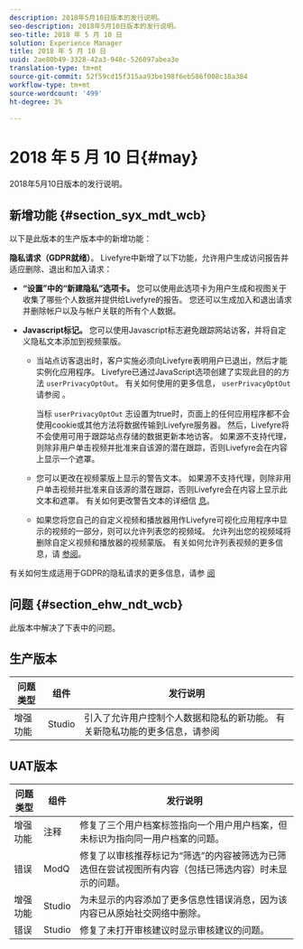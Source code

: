 ```yaml
---
description: 2018年5月10日版本的发行说明。
seo-description: 2018年5月10日版本的发行说明。
seo-title: 2018 年 5 月 10 日
solution: Experience Manager
title: 2018 年 5 月 10 日
uuid: 2ae80b49-3328-42a3-948c-526097abea3e
translation-type: tm+mt
source-git-commit: 52f59cd15f315aa93be198f6eb586f008c18a384
workflow-type: tm+mt
source-wordcount: '499'
ht-degree: 3%

---
```



# 2018 年 5 月 10 日{#may}

2018年5月10日版本的发行说明。

## 新增功能 {#section_syx_mdt_wcb}

以下是此版本的生产版本中的新增功能：

**隐私请求（GDPR就绪）**。 Livefyre中新增了以下功能，允许用户生成访问报告并适应删除、退出和加入请求：

* **“设置”中的“新建隐私”选项卡。** 您可以使用此选项卡为用户生成和视图关于收集了哪些个人数据并提供给Livefyre的报告。 您还可以生成加入和退出请求并删除帐户以及与帐户关联的所有个人数据。
* **Javascript标记。** 您可以使用Javascript标志避免跟踪网站访客，并将自定义隐私文本添加到视频蒙版。

   * 当站点访客退出时，客户实施必须向Livefyre表明用户已退出，然后才能实例化应用程序。 Livefyre已通过JavaScript选项创建了实现此目的的方法 `userPrivacyOptOut`。 有关如何使用的更多信息， `userPrivacyOptOut`请参阅 [](/help/using/c-settings-other/c-gdpr-compliance/c-gdpr-compliance.md#section_nmz_q3n_3db)。

      当标 `userPrivacyOptOut` 志设置为true时，页面上的任何应用程序都不会使用cookie或其他方法将数据传输到Livefyre服务器。 然后，Livefyre将不会使用可用于跟踪站点存储的数据更新本地访客。 如果源不支持代理，则除非用户单击视频并批准来自该源的潜在跟踪，否则Livefyre会在内容上显示一个遮罩。

   * 您可以更改在视频蒙版上显示的警告文本。 如果源不支持代理，则除非用户单击视频并批准来自该源的潜在跟踪，否则Livefyre会在内容上显示此文本和遮罩。 有关如何更改警告文本的详细信 [息](/help/using/c-settings-other/c-gdpr-compliance/c-gdpr-compliance.md#section_pb5_mnp_ldb)。
   * 如果您将您自己的自定义视频和播放器用作Livefyre可视化应用程序中显示的视频的一部分，则可以允许列表您的视频域。 允许列出您的视频域将删除自定义视频和播放器的视频蒙版。 有关如何允许列表视频的更多信息，请 [参阅](/help/using/c-settings-other/c-gdpr-compliance/c-gdpr-compliance.md#section_bzp_pnp_ldb)。

有关如何生成适用于GDPR的隐私请求的更多信息，请参 [阅](/help/using/c-settings-other/c-gdpr-compliance/c-gdpr-compliance.md#concept_q1l_r5s_rcb)

## 问题 {#section_ehw_ndt_wcb}

此版本中解决了下表中的问题。

## 生产版本

| **问题类型** | **组件** | **发行说明** |
|---|---|---|
| 增强功能 | Studio | 引入了允许用户控制个人数据和隐私的新功能。 有关新隐私功能的更多信息，请参阅 [](#c_rn/section_syx_mdt_wcb) |

## UAT版本

| **问题类型** | **组件** | **发行说明** |
|---|---|---|
| 增强功能 | 注释 | 修复了三个用户档案标签指向一个用户用户档案，但未标识为指向同一用户档案的问题。 |
| 错误 | ModQ | 修复了以审核推荐标记为“筛选”的内容被筛选为已筛选但在尝试视图所有内容（包括已筛选内容）时未显示的问题。 |
| 增强功能 | Studio | 为未显示的内容添加了更多信息性错误消息，因为该内容已从原始社交网络中删除。 |
| 错误 | Studio | 修复了未打开审核建议时显示审核建议的问题。 |


